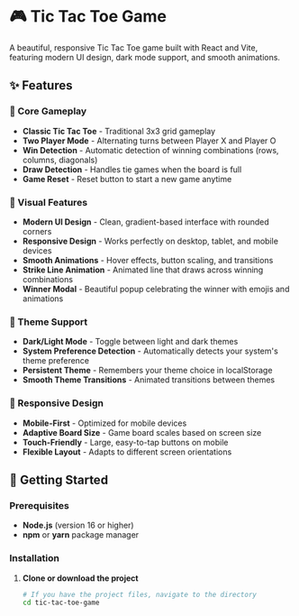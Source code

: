 # 🎮 Tic Tac Toe Game

A beautiful, responsive Tic Tac Toe game built with React and Vite, featuring modern UI design, dark mode support, and smooth animations.

## ✨ Features

### 🎯 Core Gameplay
- **Classic Tic Tac Toe** - Traditional 3x3 grid gameplay
- **Two Player Mode** - Alternating turns between Player X and Player O
- **Win Detection** - Automatic detection of winning combinations (rows, columns, diagonals)
- **Draw Detection** - Handles tie games when the board is full
- **Game Reset** - Reset button to start a new game anytime

### 🎨 Visual Features
- **Modern UI Design** - Clean, gradient-based interface with rounded corners
- **Responsive Design** - Works perfectly on desktop, tablet, and mobile devices
- **Smooth Animations** - Hover effects, button scaling, and transitions
- **Strike Line Animation** - Animated line that draws across winning combinations
- **Winner Modal** - Beautiful popup celebrating the winner with emojis and animations

### 🌙 Theme Support
- **Dark/Light Mode** - Toggle between light and dark themes
- **System Preference Detection** - Automatically detects your system's theme preference
- **Persistent Theme** - Remembers your theme choice in localStorage
- **Smooth Theme Transitions** - Animated transitions between themes

### 📱 Responsive Design
- **Mobile-First** - Optimized for mobile devices
- **Adaptive Board Size** - Game board scales based on screen size
- **Touch-Friendly** - Large, easy-to-tap buttons on mobile
- **Flexible Layout** - Adapts to different screen orientations

## 🚀 Getting Started

### Prerequisites
- **Node.js** (version 16 or higher)
- **npm** or **yarn** package manager

### Installation

1. **Clone or download the project**
   ```bash
   # If you have the project files, navigate to the directory
   cd tic-tac-toe-game
